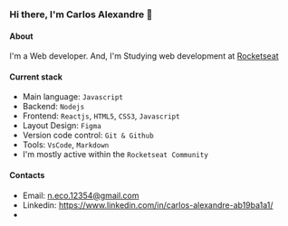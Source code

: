 ### Hi there, I'm Carlos Alexandre 👋

#### About
I'm a Web developer. And, I'm Studying web development at [Rocketseat](https://www.rocketseat.com.br/)

#### Current stack
- Main language: `Javascript`
- Backend: `Nodejs`
- Frontend: `Reactjs`, `HTML5`, `CSS3`, `Javascript`
- Layout Design: `Figma`
- Version code control: `Git & Github`
- Tools: `VsCode`, `Markdown`
- I'm mostly active within the `Rocketseat Community`

#### Contacts
- Email: n.eco.12354@gmail.com
- Linkedin: https://www.linkedin.com/in/carlos-alexandre-ab19ba1a1/ 
- 
